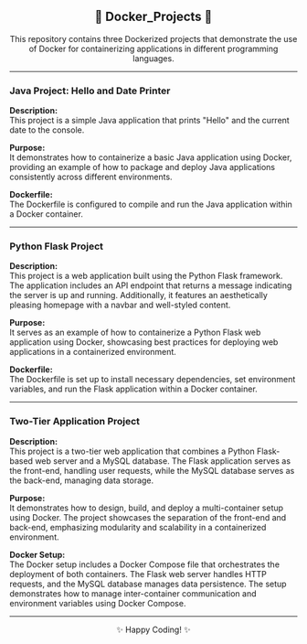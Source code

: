 <h2 align="center">🚀 Docker_Projects 🚀</h2>

<p align="center">
  This repository contains three Dockerized projects that demonstrate the use of Docker for containerizing applications in different programming languages.
</p>

---

### **Java Project: Hello and Date Printer**

**Description:**  
This project is a simple Java application that prints "Hello" and the current date to the console.

**Purpose:**  
It demonstrates how to containerize a basic Java application using Docker, providing an example of how to package and deploy Java applications consistently across different environments.

**Dockerfile:**  
The Dockerfile is configured to compile and run the Java application within a Docker container.

---

### **Python Flask Project**

**Description:**  
This project is a web application built using the Python Flask framework. The application includes an API endpoint that returns a message indicating the server is up and running. Additionally, it features an aesthetically pleasing homepage with a navbar and well-styled content.

**Purpose:**  
It serves as an example of how to containerize a Python Flask web application using Docker, showcasing best practices for deploying web applications in a containerized environment.

**Dockerfile:**  
The Dockerfile is set up to install necessary dependencies, set environment variables, and run the Flask application within a Docker container.

---

### **Two-Tier Application Project**

**Description:**  
This project is a two-tier web application that combines a Python Flask-based web server and a MySQL database. The Flask application serves as the front-end, handling user requests, while the MySQL database serves as the back-end, managing data storage.

**Purpose:**  
It demonstrates how to design, build, and deploy a multi-container setup using Docker. The project showcases the separation of the front-end and back-end, emphasizing modularity and scalability in a containerized environment.

**Docker Setup:**  
The Docker setup includes a Docker Compose file that orchestrates the deployment of both containers. The Flask web server handles HTTP requests, and the MySQL database manages data persistence. The setup demonstrates how to manage inter-container communication and environment variables using Docker Compose.

---

<p align="center">
  ✨ Happy Coding! ✨
</p>
